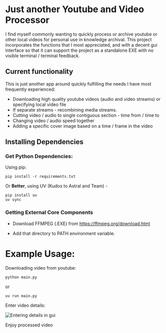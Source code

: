 # Just another Youtube and Video Processor

I find myself commonly wanting to quickly process or archive youtube or other local videos for personal use in knowledge archival.   This project incorporates the functions that I most appreciated, and with a decent gui interface so that it can support the project as a standalone EXE with no visible terminal / terminal feedback.


## Current functionality

This is just another app around quickly fulfilling the needs I have most frequently experienced:

- Downloading high quality youtube videos (audio and video streams) or specifying local video file 
- If separate streams - recombining media streams.
- Cutting video / audio to single contiguous section - time from / time to
- Changing video / audio speed together
- Adding a specific cover image based on a time / frame in the video


## Installing Dependencies

### Get Python Dependencies:

Using pip:

```
pip install -r requirements.txt
```

Or **Better**, using UV (Kudos to Astral and Team) - 

```
pip install uv 
uv sync
```

### Getting External Core Components

- Download FFMPEG (.EXE)  from https://ffmpeg.org/download.html

- Add that directory to PATH environment variable.


# Example Usage: 

Downloading video from youtube: 

```Shell
python main.py
```
or 
```Shell
uv run main.py
```
Enter video details:

![Entering details in gui](https://raw.githubusercontent.com/cole-st-john/youtube_and_video_processor/master/images/example1.gif)

Enjoy processed video
